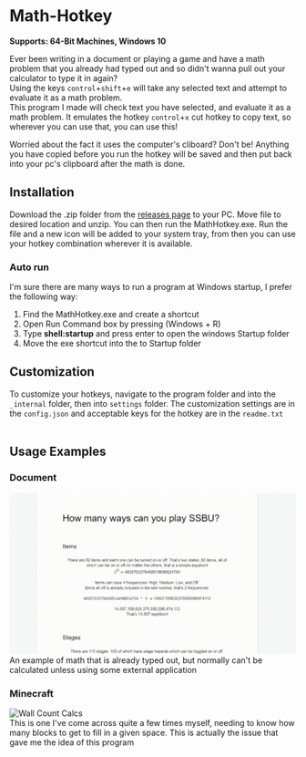 # Math-Hotkey
**Supports: 64-Bit Machines, Windows 10**

Ever been writing in a document or playing a game and have a math problem that you already had typed out and so didn't wanna pull out your calculator to type it in again?<br>
Using the keys `control`+`shift`+`e` will take any selected text and attempt to evaluate it as a math problem.<br>
This program I made will check text you have selected, and evaluate it as a math problem. It emulates the hotkey `control`+`x` cut hotkey to copy text, so wherever you can use that, you can use this!  

Worried about the fact it uses the computer's cliboard? Don't be! Anything you have copied before you run the hotkey will be saved and then put back into your pc's clipboard after the math is done.

## Installation
Download the .zip folder from the [releases page](https://github.com/JesseBS2/Math-Hotkey/releases/latest) to your PC. Move file to desired location and unzip. You can then run the MathHotkey.exe.
Run the file and a new icon will be added to your system tray, from then you can use your hotkey combination wherever it is available.

### Auto run
I'm sure there are many ways to run a program at Windows startup, I prefer the following way:
1) Find the MathHotkey.exe and create a shortcut
2) Open Run Command box by pressing (Windows + R)
3) Type **shell:startup** and press enter to open the windows Startup folder
4) Move the exe shortcut into the to Startup folder

## Customization
To customize your hotkeys, navigate to the program folder and into the `_internal` folder, then into `settings` folder.
The customization settings are in the `config.json` and acceptable keys for the hotkey are in the `readme.txt`
<br><br>

## Usage Examples
### Document
![Literally Math](https://github.com/JesseBS2/Math-Hotkey/blob/master/examples/document_use_gif.gif)<br>
An example of math that is already typed out, but normally can't be calculated unless using some external application


### Minecraft
![Wall Count Calcs](https://github.com/JesseBS2/Math-Hotkey/blob/master/examples/mc_use_gif.gif)<br>
This is one I've come across quite a few times myself, needing to know how many blocks to get to fill in a given space. This is actually the issue that gave me the idea of this program
